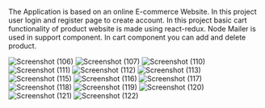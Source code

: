 The Application is based on an online E-commerce Website.
In this project user login and register page to create account.
In this project basic cart functionality of product website is made using react-redux.
Node Mailer is used in support component. 
In cart component you can add and delete product.

![Screenshot (106)](https://user-images.githubusercontent.com/106603079/171340631-cb696bc1-4e82-4ab4-8c3e-5d6d5470f86b.png)
![Screenshot (107)](https://user-images.githubusercontent.com/106603079/171340644-09adaa7c-5515-4665-ba17-c53f6dcdfed5.png)
![Screenshot (110)](https://user-images.githubusercontent.com/106603079/171340696-e9854683-52fb-4a17-9602-6205ce68f2e6.png)
![Screenshot (111)](https://user-images.githubusercontent.com/106603079/171340706-900ddff8-859e-45cc-843c-444f0ab6ad24.png)
![Screenshot (112)](https://user-images.githubusercontent.com/106603079/171340719-db65ffd8-eba1-41bb-bed9-0d0701f98030.png)
![Screenshot (113)](https://user-images.githubusercontent.com/106603079/171340735-79721374-c24b-47a2-9d5a-f5f419166381.png)
![Screenshot (115)](https://user-images.githubusercontent.com/106603079/171340746-b5e8c8ea-6a7e-4f1f-81ea-69acde3073a3.png)
![Screenshot (116)](https://user-images.githubusercontent.com/106603079/171340767-c470659d-f15e-4dd0-9676-06694918ccb8.png)
![Screenshot (117)](https://user-images.githubusercontent.com/106603079/171340777-21aa7433-aa07-470f-98f2-4f504e80ed92.png)
![Screenshot (118)](https://user-images.githubusercontent.com/106603079/171340786-7aaaa7a6-76bd-4164-95f2-8320560c6843.png)
![Screenshot (119)](https://user-images.githubusercontent.com/106603079/171340796-2470920d-34e8-43ee-ae78-b1e40ac5d998.png)
![Screenshot (120)](https://user-images.githubusercontent.com/106603079/171340816-df9604a5-cacd-46d9-93c2-4556dbca8ae4.png)
![Screenshot (121)](https://user-images.githubusercontent.com/106603079/171340828-17e99417-fd4a-4102-ad1c-27789c66eb0b.png)
![Screenshot (122)](https://user-images.githubusercontent.com/106603079/171340837-57f5d74e-e371-416a-b3b9-5dad18547dd7.png)



